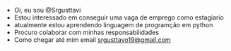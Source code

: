- Oi, eu sou @Srgusttavi
- Estou interessado em conseguir uma vaga de emprego como estagiario 
- atualmente estou aprendendo linguagem de programção em python
- Procuro colaborar com minhas responsabilidades 
- Como chegar até mim email srgusttavo19@gmail.com

<!---
Srgusttavi/Srgusttavi is a ✨ special ✨ repository because its `README.md` (this file) appears on your GitHub profile.
You can click the Preview link to take a look at your changes.
--->
